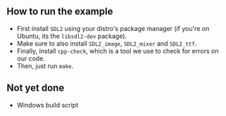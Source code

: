 ## How to run the example

- First install `SDL2` using your distro's package manager (if you're on Ubuntu, its the `libsdl2-dev` package).
- Make sure to also install `SDL2_image`, `SDL2_mixer` and `SDL2_ttf`.
- Finally, install `cpp-check`, which is a tool we use to check for errors on our code.
- Then, just run `make`.

## Not yet done

- Windows build script
